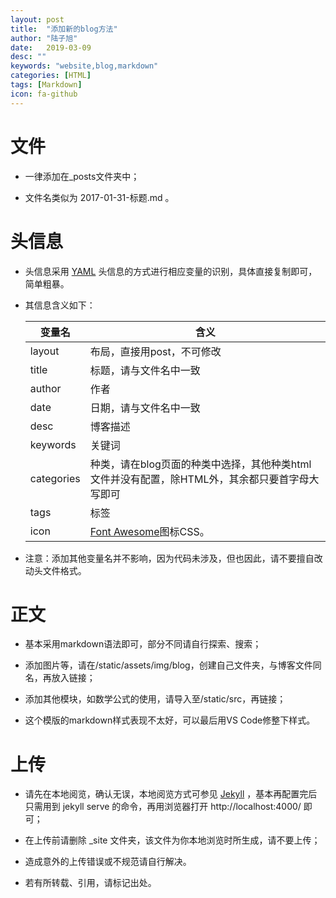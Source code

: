 ```yaml
---
layout: post
title:  "添加新的blog方法"
author: "陆子旭"
date:   2019-03-09
desc: ""
keywords: "website,blog,markdown"
categories: [HTML]
tags: [Markdown]
icon: fa-github
---
```


# 文件

* 一律添加在_posts文件夹中；

* 文件名类似为 2017-01-31-标题.md 。



# 头信息

* 头信息采用 [YAML](http://yaml.org/) 头信息的方式进行相应变量的识别，具体直接复制即可，简单粗暴。

* 其信息含义如下：

  | 变量名     | 含义                                                         |
  | ---------- | ------------------------------------------------------------ |
  | layout     | 布局，直接用post，不可修改                                   |
  | title      | 标题，请与文件名中一致                                       |
  | author     | 作者                                                         |
  | date       | 日期，请与文件名中一致                                       |
  | desc       | 博客描述                                                     |
  | keywords   | 关键词                                                       |
  | categories | 种类，请在blog页面的种类中选择，其他种类html文件并没有配置，除HTML外，其余都只要首字母大写即可   |
  | tags       | 标签                                                         |
  | icon       | [Font Awesome](http://fontawesome.dashgame.com)图标CSS。 |

* 注意：添加其他变量名并不影响，因为代码未涉及，但也因此，请不要擅自改动头文件格式。



# 正文

* 基本采用markdown语法即可，部分不同请自行探索、搜索；

* 添加图片等，请在/static/assets/img/blog，创建自己文件夹，与博客文件同名，再放入链接；

* 添加其他模块，如数学公式的使用，请导入至/static/src，再链接；

* 这个模版的markdown样式表现不太好，可以最后用VS Code修整下样式。

# 上传

* 请先在本地阅览，确认无误，本地阅览方式可参见 [Jekyll](https://www.jekyll.com.cn/docs/usage/) ，基本再配置完后只需用到 jekyll serve 的命令，再用浏览器打开 http://localhost:4000/ 即可；

* 在上传前请删除 _site 文件夹，该文件为你本地浏览时所生成，请不要上传；

* 造成意外的上传错误或不规范请自行解决。

* 若有所转载、引用，请标记出处。
